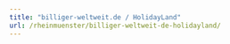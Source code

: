 ```yaml
---
title: "billiger-weltweit.de / HolidayLand"
url: /rheinmuenster/billiger-weltweit-de-holidayland/
---
```

